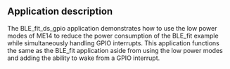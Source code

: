 ## Application description

The BLE\_fit\_ds\_gpio application demonstrates how to use the low power modes of ME14 to reduce the power consumption of the BLE\_fit example while simultaneously handling GPIO interrupts. This application functions the same as the BLE\_fit application aside from using the low power modes and adding the ability to wake from a GPIO interrupt.
